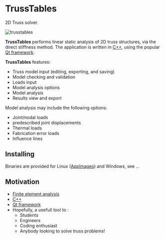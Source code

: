 # TrussTables
2D Truss solver.

![trusstables](https://user-images.githubusercontent.com/41187898/42723379-4c42bc4c-8765-11e8-83b1-3e5d8699c136.png)

__TrussTables__ performs linear static analysis of 2D truss structures, via the direct stiffness method. The application is written in [C++](https://en.wikipedia.org/wiki/C%2B%2B "C++ Wikipedia"), using the popular [Qt framework](https://www.qt.io/ "Qt").

__TrussTables__ features:

* Truss model input (editing, exporting, and saving)
* Model checking and validation
* Loads input
* Model analysis options
* Model analysis
* Results view and export

Model analysis may include the following options:

* Joint/nodal loads
* predescribed joint displacements
* Thermal loads
* Fabrication error loads
* Influence lines

## Installing

Binaries are provided for Linux ([AppImages](https://en.wikipedia.org/wiki/AppImage "AppImage")) and Windows, see ...

## Motivation

* [Finite element analysis](https://en.wikipedia.org/wiki/Finite_element_method "Finite element method")
* [C++](https://en.wikipedia.org/wiki/C%2B%2B "C++ Wikipedia")
* [Qt framework](https://www.qt.io/ "Qt")
* Hopefully, a usefull tool to :
  * Students
  * Engineers
  * Coding enthusiast
  * Anybody looking to solve truss problems!
